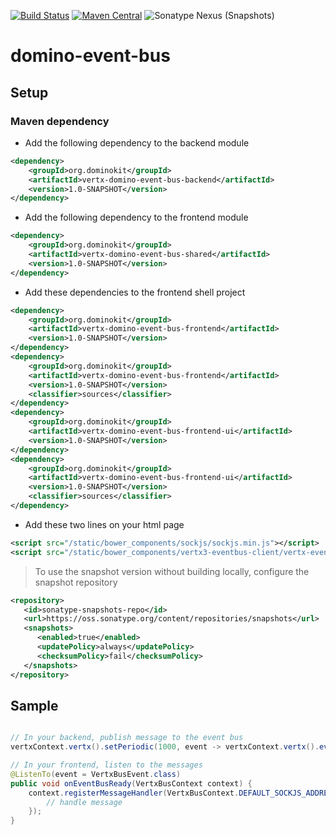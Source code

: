 [![Build Status](https://travis-ci.org/DominoKit/domino-event-bus.svg?branch=master)](https://travis-ci.org/DominoKit/domino-event-bus)
[![Maven Central](https://maven-badges.herokuapp.com/maven-central/org.dominokit/domino-event-bus/badge.svg)](https://maven-badges.herokuapp.com/maven-central/org.dominokit/domino-event-bus)
![Sonatype Nexus (Snapshots)](https://img.shields.io/nexus/s/https/oss.sonatype.org/org.dominokit/domino-event-bus.svg)


# domino-event-bus

## Setup

### Maven dependency

- Add the following dependency to the backend module
```xml
<dependency>
    <groupId>org.dominokit</groupId>
    <artifactId>vertx-domino-event-bus-backend</artifactId>
    <version>1.0-SNAPSHOT</version>
</dependency>
```

- Add the following dependency to the frontend module
```xml
<dependency>
    <groupId>org.dominokit</groupId>
    <artifactId>vertx-domino-event-bus-shared</artifactId>
    <version>1.0-SNAPSHOT</version>
</dependency>
```

- Add these dependencies to the frontend shell project
```xml
<dependency>
    <groupId>org.dominokit</groupId>
    <artifactId>vertx-domino-event-bus-frontend</artifactId>
    <version>1.0-SNAPSHOT</version>
</dependency>
<dependency>
    <groupId>org.dominokit</groupId>
    <artifactId>vertx-domino-event-bus-frontend</artifactId>
    <version>1.0-SNAPSHOT</version>
    <classifier>sources</classifier>
</dependency>
<dependency>
    <groupId>org.dominokit</groupId>
    <artifactId>vertx-domino-event-bus-frontend-ui</artifactId>
    <version>1.0-SNAPSHOT</version>
</dependency>
<dependency>
    <groupId>org.dominokit</groupId>
    <artifactId>vertx-domino-event-bus-frontend-ui</artifactId>
    <version>1.0-SNAPSHOT</version>
    <classifier>sources</classifier>
</dependency>
```

- Add these two lines on your html page
```xml
<script src="/static/bower_components/sockjs/sockjs.min.js"></script>
<script src="/static/bower_components/vertx3-eventbus-client/vertx-eventbus.js"></script>
```

> To use the snapshot version without building locally, configure the snapshot repository
```xml
<repository>
   <id>sonatype-snapshots-repo</id>
   <url>https://oss.sonatype.org/content/repositories/snapshots</url>
   <snapshots>
      <enabled>true</enabled>
      <updatePolicy>always</updatePolicy>
      <checksumPolicy>fail</checksumPolicy>
   </snapshots>
</repository>
```

## Sample

```java

// In your backend, publish message to the event bus
vertxContext.vertx().setPeriodic(1000, event -> vertxContext.vertx().eventBus().publish(VertxBusContext.DEFAULT_SOCKJS_ADDRESS, new Random().nextInt()));

// In your frontend, listen to the messages
@ListenTo(event = VertxBusEvent.class)
public void onEventBusReady(VertxBusContext context) {
	context.registerMessageHandler(VertxBusContext.DEFAULT_SOCKJS_ADDRESS, (VertxBusContext.EventBusMessageHandler<Number>) message -> {
	    // handle message
	});
}
```




